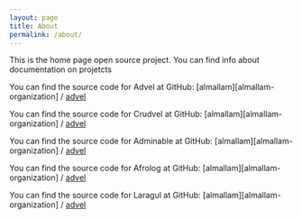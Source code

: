 ```yaml
---
layout: page
title: About
permalink: /about/
---
```


This is the home page open source project. You can find info about documentation on projetcts 

You can find the source code for Advel at GitHub:
[almallam][almallam-organization] /
[advel](https://github.com/alamallam/advel)

You can find the source code for Crudvel at GitHub:
[almallam][almallam-organization] /
[advel](https://github.com/alamallam/crudvel)

You can find the source code for Adminable at GitHub:
[almallam][almallam-organization] /
[advel](https://github.com/alamallam/adminable)

You can find the source code for Afrolog at GitHub:
[almallam][almallam-organization] /
[advel](https://github.com/alamallam/afrologl)

You can find the source code for Laragul at GitHub:
[almallam][almallam-organization] /
[advel](https://github.com/alamallam/generator_laragul)

